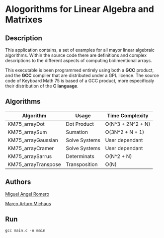 # Alogorithms for Linear Algebra and Matrixes

## Description

This application contains, a set of examples for all mayor linear algebraic algorithms. Within the source code there are definitions and complex descriptions to the different aspects of computing bidimentional arrays.

This executable is been programmed entirely using both a <b>GCC</b> product, and the <b>GCC</b> compiler that are distributed under a GPL licence. The source code of Keyboard Math 75 is based of a GCC product, more especificaly their distribution of the <b> C language</b>.

## Algorithms

| Algorithm           | Usage         | Time Complexity   |
| ------------------- | ------------- | ----------------- |
| KM75_arrayDot       | Dot Product   | O(N^3 + 2N^2 + N) |
| KM75_arraySum       | Sumation     | O(3N^2 + N + 1)   |
| KM75_arrayGaussian  | Solve Systems | User dependant    |
| KM75_arrayCramer    | Solve Systems | User dependant    |
| KM75_arraySarrus    | Determinats   | O(N^2 + N)        |
| KM75_arrayTranspose | Transposition | O(N)              |

## Authors

<a href="https://www.facebook.com/onetrueromero/">Miguel Angel Romero</a>

<a href="https://www.facebook.com/Marco.Michaus.13">Marco Arturo Michaus</a>

## Run

    gcc main.c -o main
